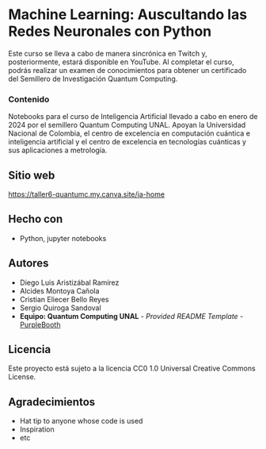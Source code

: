 # Machine Learning: Auscultando las Redes Neuronales con Python

Este curso se lleva a cabo de manera sincrónica en Twitch y, posteriormente, estará disponible en YouTube. 
Al completar el curso, podrás realizar un examen de conocimientos para obtener un certificado del Semillero de Investigación Quantum Computing.


### Contenido

Notebooks para el curso de Inteligencia Artificial llevado a cabo en enero de 2024 por el semillero Quantum Computing UNAL.
Apoyan la Universidad Nacional de Colombia, el centro de excelencia en computación cuántica e inteligencia artificial y el centro de excelencia en tecnologías cuánticas y sus aplicaciones a metrología.


## Sitio web

https://taller6-quantumc.my.canva.site/ia-home

## Hecho con

  - Python, jupyter notebooks

## Autores
  - Diego Luis Aristizábal Ramírez
  - Alcides Montoya Cañola
  - Cristian Eliecer Bello Reyes
  - Sergio Quiroga Sandoval
  - **Equipo: Quantum Computing UNAL** - *Provided README Template* -
    [PurpleBooth](https://github.com/PurpleBooth)


## Licencia

Este proyecto está sujeto a la licencia CC0 1.0 Universal Creative Commons License.

## Agradecimientos

  - Hat tip to anyone whose code is used
  - Inspiration
  - etc
